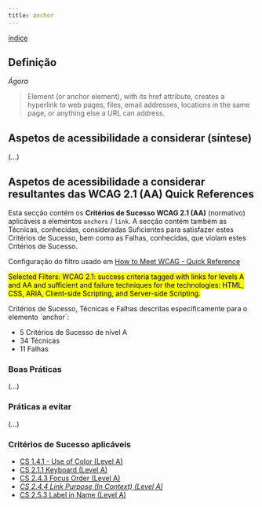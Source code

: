 ```yaml
---
title: anchor
---
```


[índice](index.md)

## Definição

*Ágora*

> Element (or anchor element), with its href attribute, creates a hyperlink to web pages, files, email addresses, locations in the same page, or anything else a URL can address.

## Aspetos de acessibilidade a considerar (síntese)

(...)



## Aspetos de acessibilidade a considerar resultantes das WCAG 2.1 (AA) Quick References

Esta secção contém os **Critérios de Sucesso WCAG 2.1 (AA)** (normativo) aplicáveis a elementos `anchors` / `link`. A secção contém também as Técnicas, conhecidas, consideradas Suficientes para satisfazer estes Critérios de Sucesso, bem como as Falhas, conhecidas, que violam estes Critérios de Sucesso.

Configuração do filtro usado em [How to Meet WCAG - Quick Reference](https://www.w3.org/WAI/WCAG21/quickref/?currentsidebar=%23col_customize&tags=links&levels=aaa&techniques=advisory&technologies=smil%2Cpdf%2Cflash%2Csl&showtechniques=141%2C211%2C243%2C244%2C253)

<mark>Selected Filters: WCAG 2.1: success criteria tagged with links for levels A and AA and sufficient and failure techniques for the technologies: HTML, CSS, ARIA, Client-side Scripting, and Server-side Scripting.</mark>

Critérios de Sucesso, Técnicas e Falhas descritas especificamente para o elemento ´anchor`:
- 5 Critérios de Sucesso de nível A
- 34 Técnicas
- 11 Falhas

### Boas Práticas

(...)

### Práticas a evitar

(...)

### Critérios de Sucesso aplicáveis

- [CS 1.4.1 - Use of Color (Level A)](https://www.w3.org/WAI/WCAG21/Understanding/use-of-color#techniques)
- [CS 2.1.1 Keyboard (Level A)](https://www.w3.org/WAI/WCAG21/Understanding/keyboard#techniques)
- [CS 2.4.3 Focus Order (Level A)](https://www.w3.org/WAI/WCAG21/Understanding/focus-order#techniques)
- [_CS 2.4.4 Link Purpose (In Context) (Level A)_](https://www.w3.org/WAI/WCAG21/Understanding/link-purpose-in-context#techniques)
- [CS 2.5.3 Label in Name (Level A)](https://www.w3.org/WAI/WCAG21/Understanding/label-in-name#techniques)
